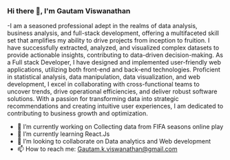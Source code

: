 ### Hi there 👋, I'm Gautam Viswanathan

-I am a seasoned professional adept in the realms of data
  analysis, business analysis, and full-stack development, offering a
  multifaceted skill set that amplifies my ability to drive projects
  from inception to fruition.
  I have successfully extracted,
  analyzed, and visualized complex
  datasets to provide actionable
  insights, contributing to data-driven
  decision-making. As a Full stack
  Developer, I have designed and
  implemented user-friendly web
  applications, utilizing both front-end
  and back-end technologies.
  Proficient in statistical analysis, data
  manipulation, data visualization, and
  web development, I excel in
  collaborating with cross-functional
  teams to uncover trends, drive
  operational efficiencies, and deliver
  robust software solutions. With a
  passion for transforming data into
  strategic recommendations and
  creating intuitive user experiences, I
  am dedicated to contributing to
  business growth and optimization.
  
- 🔭 I’m currently working on Collecting data from FIFA seasons online play
- 🌱 I’m currently learning React.Js
- 👯 I’m looking to collaborate on Data analytics and Web development
- 📫 How to reach me: Gautam.k.viswanathan@gmail.com



